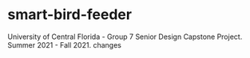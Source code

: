 # smart-bird-feeder
University of Central Florida - Group 7 Senior Design Capstone Project. Summer 2021 - Fall 2021.
changes